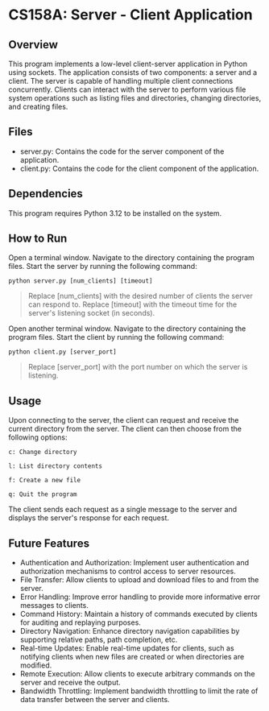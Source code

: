 # CS158A: Server - Client Application

## Overview
This program implements a low-level client-server application in Python using sockets. The application consists of two components: a server and a client. 
The server is capable of handling multiple client connections concurrently. 
Clients can interact with the server to perform various file system operations such as listing files and directories, changing directories, and creating files.


## Files
* server.py: Contains the code for the server component of the application.
* client.py: Contains the code for the client component of the application.


## Dependencies
This program requires Python 3.12 to be installed on the system.


## How to Run

Open a terminal window.
Navigate to the directory containing the program files.
Start the server by running the following command:

    python server.py [num_clients] [timeout]
    
> Replace [num_clients] with the desired number of clients the server can respond to.
> Replace [timeout] with the timeout time for the server's listening socket (in seconds).

Open another terminal window.
Navigate to the directory containing the program files.
Start the client by running the following command:

    python client.py [server_port]
    
> Replace [server_port] with the port number on which the server is listening.

## Usage

Upon connecting to the server, the client can request and receive the current directory from the server.
The client can then choose from the following options:

    c: Change directory
    
    l: List directory contents
    
    f: Create a new file
    
    q: Quit the program

The client sends each request as a single message to the server and displays the server's response for each request.


## Future Features

* Authentication and Authorization: Implement user authentication and authorization mechanisms to control access to server resources.
* File Transfer: Allow clients to upload and download files to and from the server.
* Error Handling: Improve error handling to provide more informative error messages to clients.
* Command History: Maintain a history of commands executed by clients for auditing and replaying purposes.
* Directory Navigation: Enhance directory navigation capabilities by supporting relative paths, path completion, etc.
* Real-time Updates: Enable real-time updates for clients, such as notifying clients when new files are created or when directories are modified.
* Remote Execution: Allow clients to execute arbitrary commands on the server and receive the output.
* Bandwidth Throttling: Implement bandwidth throttling to limit the rate of data transfer between the server and clients.

